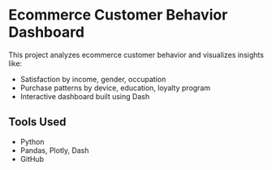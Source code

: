 # Ecommerce Customer Behavior Dashboard

This project analyzes ecommerce customer behavior and visualizes insights like:
- Satisfaction by income, gender, occupation
- Purchase patterns by device, education, loyalty program
- Interactive dashboard built using Dash

## Tools Used
- Python
- Pandas, Plotly, Dash
- GitHub


